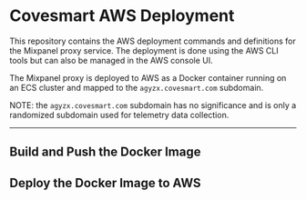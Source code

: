 # Covesmart AWS Deployment

This repository contains the AWS deployment commands and definitions for the
Mixpanel proxy service. The deployment is done using the AWS CLI tools but can
also be managed in the AWS console UI.

The Mixpanel proxy is deployed to AWS as a Docker container running on an ECS
cluster and mapped to the `agyzx.covesmart.com` subdomain.

NOTE: the `agyzx.covesmart.com` subdomain has no significance and is only a
randomized subdomain used for telemetry data collection.

---

## Build and Push the Docker Image



## Deploy the Docker Image to AWS
